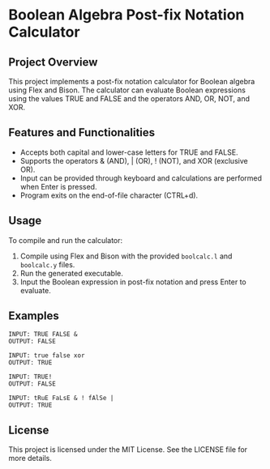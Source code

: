 
# Boolean Algebra Post-fix Notation Calculator

## Project Overview
This project implements a post-fix notation calculator for Boolean algebra using Flex and Bison. The calculator can evaluate Boolean expressions using the values TRUE and FALSE and the operators AND, OR, NOT, and XOR.

## Features and Functionalities
- Accepts both capital and lower-case letters for TRUE and FALSE.
- Supports the operators & (AND), | (OR), ! (NOT), and XOR (exclusive OR). 
- Input can be provided through keyboard and calculations are performed when Enter is pressed.
- Program exits on the end-of-file character (CTRL+d).

## Usage
To compile and run the calculator:
1. Compile using Flex and Bison with the provided `boolcalc.l` and `boolcalc.y` files.
2. Run the generated executable.
3. Input the Boolean expression in post-fix notation and press Enter to evaluate.

## Examples
```
INPUT: TRUE FALSE &
OUTPUT: FALSE

INPUT: true false xor
OUTPUT: TRUE

INPUT: TRUE!
OUTPUT: FALSE

INPUT: tRuE FaLsE & ! fAlSe |
OUTPUT: TRUE
```

## License
This project is licensed under the MIT License. See the LICENSE file for more details.
